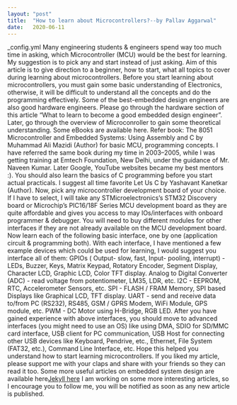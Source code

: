 ```yaml
---
layout: "post"
title:  "How to learn about Microcontrollers?--by Pallav Aggarwal"
date:   2020-06-11
---
```

 _config.yml Many engineering students & engineers spend way too much time in asking, which Microcontroller (MCU) would be the best for learning. My suggestion is to pick any and start instead of just asking.
Aim of this article is to give direction to a beginner, how to start, what all topics to cover during learning about microcontrollers.
Before you start learning about microcontrollers, you must gain some basic understanding of Electronics, otherwise, it will be difficult to understand all the concepts and do the programming effectively. Some of the best-embedded design engineers are also good hardware engineers. Please go through the hardware section of this article “What to learn to become a good embedded design engineer”.
Later, go through the overview of Microconroller to gain some theoretical understanding. Some eBooks are available here.
Refer book: The 8051 Microcontroller and Embedded Systems: Using Assembly and C by Muhammad Ali Mazidi (Author) for basic MCU, programming concepts. I have referred the same book during my time in 2003–2005, while I was getting training at Emtech Foundation, New Delhi, under the guidance of Mr. Naveen Kumar. Later Google, YouTube websites became my best mentors :). You should also learn the basics of C programming before you start actual practicals. I suggest all time favorite Let Us C by Yashavant Kanetkar (Author).
Now, pick any microcontroller development board of your choice. If I have to select, I will take any STMicroelectronics’s STM32 Discovery board or Microchip’s PIC16/18F Series MCU development board as they are quite affordable and gives you access to may IOs/interfaces with onboard programmer & debugger. You will need to buy different modules for other interfaces if they are not already available on the MCU development board.
Now learn each of the following basic interface, one by one (application circuit & programming both). With each interface, I have mentioned a few example devices which could be used for learning, I would suggest you interface all of them:
GPIOs ( Output- slow, fast, Input- pooling, interrupt) - LEDs, Buzzer, Keys, Matrix Keypad, Rotatory Encoder, Segment Display, Character LCD, Graphic LCD, Color TFT display.
Analog to Digital Converter (ADC) - read voltage from potentiometer, LM35, LDR, etc.
I2C - EEPROM, RTC, Accelerometer Sensors, etc.
SPI - FLASH / FRAM Memory, SPI based Displays like Graphical LCD, TFT display.
UART - send and receive data to/from PC (RS232), RS485, GSM / GPRS Modem, WiFi Module, GPS module, etc.
PWM - DC Motor using H-Bridge, RGB LED.
After you have gained experience with above interfaces, you should move to advanced interfaces (you might need to use an OS) like using DMA, SDIO for SD/MMC card interface, USB client for PC communication, USB Host for connecting other USB devices like Keyboard, Pendrive, etc., Ethernet, File System (FAT32, etc.), Command Line Interface, etc.
Hope this helped you understand how to start learning microcontrollers.
If you liked my article, please support me with your claps and share with your friends so they can read it too.
Some more useful articles on embedded system design are available here[Jekyll here][jekyll-here]
I am working on some more interesting articles, so I encourage you to follow me, you will be notified as soon as any new article is published.

[jekyll-here]:https://pallavaggarwal.in/learn-embedded-system/.
